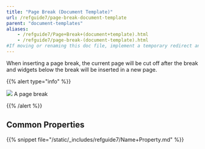 ```yaml
---
title: "Page Break (Document Template)"
url: /refguide7/page-break-document-template
parent: "document-templates"
aliases:
    - /refguide7/Page+Break+(document+template).html
    - /refguide7/page-break-(document-template).html
#If moving or renaming this doc file, implement a temporary redirect and let the respective team know they should update the URL in the product. See Mapping to Products for more details.
---
```



When inserting a page break, the current page will be cut off after the break and widgets below the break will be inserted in a new page.

{{% alert type="info" %}}

![](/attachments/refguide7/desktop-modeler/document-templates/page-break-document-template/918135.png)
A page break

{{% /alert %}}

## Common Properties

{{% snippet file="/static/_includes/refguide7/Name+Property.md" %}}
